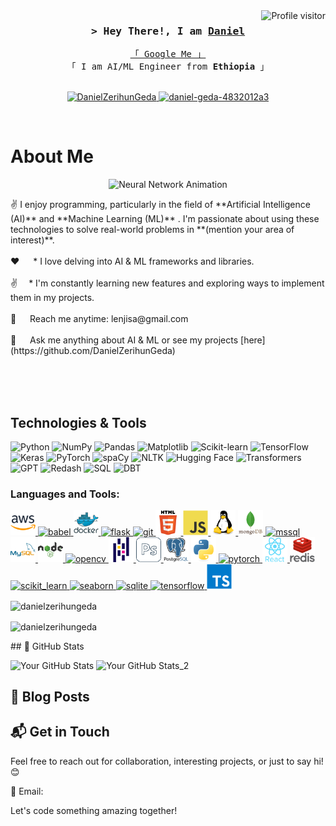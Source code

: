 <!--
<h2 align="center">
  Welcome to Daniel World!
  <img src="https://media.giphy.com/media/hvRJCLFzcasrR4ia7z/giphy.gif" width="28">
</h2>
-->

<!--
<p align="center">
  <a href="https://github.com/DanielZerihunGeda"><img src="https://readme-typing-svg.herokuapp.com/?lines=Self%20Taught%20Programmer;Front%20End%20Developer;1.5%2B%20years%20of%20coding%20experience;Always%20learning%20new%20things&center=true&width=380&height=45"></a>
</p>

 -->

<a href="https://komarev.com/ghpvc/?username=DanielZerihunGeda">
  <img align="right" src="https://komarev.com/ghpvc/?username=DanielZerihunGeda&label=Visitors&color=0e75b6&style=flat" alt="Profile visitor" />
</a>




<!-- Intro  -->
<h3 align="center">
        <samp>&gt; Hey There!, I am
                <b><a target="_blank" href="https://DanielZerihunGeda.com">Daniel</a></b>
        </samp>
</h3>


<p align="center"> 
  <samp>
    <a href="https://www.google.com/search?q=DanielZerihunGeda">「 Google Me 」</a>
    <br>
    「 I am AI/ML Engineer from <b>Ethiopia</b> 」
    <br>
    <br>
  </samp>
</p>

<p align="center">
 <a href="https://medium.com/@lenjisa48" target="blank">
  <img src="https://img.shields.io/badge/Blog-DC143C?style=for-the-badge&logo=medium&logoColor=white" alt="DanielZerihunGeda" />
 </a>
 <a href="https://www.linkedin.com/in/daniel-geda-4832012a3" target="_blank">
  <img src="https://img.shields.io/badge/LinkedIn-0077B5?style=for-the-badge&logo=linkedin&logoColor=white" alt="daniel-geda-4832012a3"/>
 </a>
 <!-- <a href="https://dev.to/DanielZerihunGeda" target="_blank">
  <img src="https://img.shields.io/badge/dev.to-0A0A0A?style=for-the-badge&logo=dev.to&logoColor=white" alt="alsiam" />
 </a> -->
</p>
<br />

# About Me

<p align="center">
  <img src="https://tenor.com/view/strax-crypto-king-stratis-moon-gif-21455266.gif" alt="Neural Network Animation" width="1368" height="768" />  
</p>

<p>
  ✌️ I enjoy programming, particularly in the field of **Artificial Intelligence (AI)** and **Machine Learning (ML)** . I'm passionate about using these technologies to solve real-world problems in **(mention your area of interest)**.  <br/><br/>
    ❤️ &emsp; * I love delving into AI & ML frameworks and libraries. <br/><br/>
    ✌️ &emsp;* I'm constantly learning new features and exploring ways to implement them in my projects.  <br/><br/>
    📧 &emsp;  Reach me anytime: lenjisa@gmail.com<br/><br/>
    💬 &emsp; Ask me anything about AI & ML or see my projects [here](https://github.com/DanielZerihunGeda)
</p>

<br/>
<br/>
<br/>

## Technologies & Tools

![Python](https://img.shields.io/badge/-Python-black?style=flat-square&logo=python&logoColor=white&labelColor=3776AB)
![NumPy](https://img.shields.io/badge/-NumPy-black?style=flat-square&logo=numpy&logoColor=white&labelColor=013243)
![Pandas](https://img.shields.io/badge/-Pandas-black?style=flat-square&logo=pandas&logoColor=white&labelColor=150458)
![Matplotlib](https://img.shields.io/badge/-Matplotlib-black?style=flat-square&logo=matplotlib&logoColor=white&labelColor=3776AB)
![Scikit-learn](https://img.shields.io/badge/-Scikit--learn-black?style=flat-square&logo=scikit-learn&logoColor=white&labelColor=F7931E)
![TensorFlow](https://img.shields.io/badge/-TensorFlow-black?style=flat-square&logo=tensorflow&logoColor=white&labelColor=FF6F00)
![Keras](https://img.shields.io/badge/-Keras-black?style=flat-square&logo=keras&logoColor=white&labelColor=D00000)
![PyTorch](https://img.shields.io/badge/-PyTorch-black?style=flat-square&logo=pytorch&logoColor=white&labelColor=EE4C2C)
![spaCy](https://img.shields.io/badge/-spaCy-black?style=flat-square&logo=spacy&logoColor=white&labelColor=09A3D5)
![NLTK](https://img.shields.io/badge/-NLTK-black?style=flat-square&logo=nltk&logoColor=white&labelColor=4EA94B)
![Hugging Face](https://img.shields.io/badge/-Hugging%20Face-black?style=flat-square&logo=huggingface&logoColor=white&labelColor=FF6F00)
![Transformers](https://img.shields.io/badge/-Transformers-black?style=flat-square&logo=transformers&logoColor=white&labelColor=FFD000)
![GPT](https://img.shields.io/badge/-GPT-black?style=flat-square&logo=openai&logoColor=white&labelColor=3776AB)
![Redash](https://img.shields.io/badge/-Redash-black?style=flat-square&logo=redash&logoColor=white&labelColor=FF3B3F)
![SQL](https://img.shields.io/badge/-SQL-black?style=flat-square&logo=sql&logoColor=white&labelColor=336791)
![DBT](https://img.shields.io/badge/-DBT-black?style=flat-square&logo=dbt&logoColor=white&labelColor=336791)

<h3 align="left">Languages and Tools:</h3>
<p align="left"> <a href="https://aws.amazon.com" target="_blank" rel="noreferrer"> <img src="https://raw.githubusercontent.com/devicons/devicon/master/icons/amazonwebservices/amazonwebservices-original-wordmark.svg" alt="aws" width="40" height="40"/> </a> <a href="https://babeljs.io/" target="_blank" rel="noreferrer"> <img src="https://www.vectorlogo.zone/logos/babeljs/babeljs-icon.svg" alt="babel" width="40" height="40"/> </a> <a href="https://www.docker.com/" target="_blank" rel="noreferrer"> <img src="https://raw.githubusercontent.com/devicons/devicon/master/icons/docker/docker-original-wordmark.svg" alt="docker" width="40" height="40"/> </a> <a href="https://flask.palletsprojects.com/" target="_blank" rel="noreferrer"> <img src="https://www.vectorlogo.zone/logos/pocoo_flask/pocoo_flask-icon.svg" alt="flask" width="40" height="40"/> </a> <a href="https://git-scm.com/" target="_blank" rel="noreferrer"> <img src="https://www.vectorlogo.zone/logos/git-scm/git-scm-icon.svg" alt="git" width="40" height="40"/> </a> <a href="https://www.w3.org/html/" target="_blank" rel="noreferrer"> <img src="https://raw.githubusercontent.com/devicons/devicon/master/icons/html5/html5-original-wordmark.svg" alt="html5" width="40" height="40"/> </a> <a href="https://developer.mozilla.org/en-US/docs/Web/JavaScript" target="_blank" rel="noreferrer"> <img src="https://raw.githubusercontent.com/devicons/devicon/master/icons/javascript/javascript-original.svg" alt="javascript" width="40" height="40"/> </a> <a href="https://www.linux.org/" target="_blank" rel="noreferrer"> <img src="https://raw.githubusercontent.com/devicons/devicon/master/icons/linux/linux-original.svg" alt="linux" width="40" height="40"/> </a> <a href="https://www.mongodb.com/" target="_blank" rel="noreferrer"> <img src="https://raw.githubusercontent.com/devicons/devicon/master/icons/mongodb/mongodb-original-wordmark.svg" alt="mongodb" width="40" height="40"/> </a> <a href="https://www.microsoft.com/en-us/sql-server" target="_blank" rel="noreferrer"> <img src="https://www.svgrepo.com/show/303229/microsoft-sql-server-logo.svg" alt="mssql" width="40" height="40"/> </a> <a href="https://www.mysql.com/" target="_blank" rel="noreferrer"> <img src="https://raw.githubusercontent.com/devicons/devicon/master/icons/mysql/mysql-original-wordmark.svg" alt="mysql" width="40" height="40"/> </a> <a href="https://nodejs.org" target="_blank" rel="noreferrer"> <img src="https://raw.githubusercontent.com/devicons/devicon/master/icons/nodejs/nodejs-original-wordmark.svg" alt="nodejs" width="40" height="40"/> </a> <a href="https://opencv.org/" target="_blank" rel="noreferrer"> <img src="https://www.vectorlogo.zone/logos/opencv/opencv-icon.svg" alt="opencv" width="40" height="40"/> </a> <a href="https://pandas.pydata.org/" target="_blank" rel="noreferrer"> <img src="https://raw.githubusercontent.com/devicons/devicon/2ae2a900d2f041da66e950e4d48052658d850630/icons/pandas/pandas-original.svg" alt="pandas" width="40" height="40"/> </a> <a href="https://www.photoshop.com/en" target="_blank" rel="noreferrer"> <img src="https://raw.githubusercontent.com/devicons/devicon/master/icons/photoshop/photoshop-line.svg" alt="photoshop" width="40" height="40"/> </a> <a href="https://www.postgresql.org" target="_blank" rel="noreferrer"> <img src="https://raw.githubusercontent.com/devicons/devicon/master/icons/postgresql/postgresql-original-wordmark.svg" alt="postgresql" width="40" height="40"/> </a> <a href="https://www.python.org" target="_blank" rel="noreferrer"> <img src="https://raw.githubusercontent.com/devicons/devicon/master/icons/python/python-original.svg" alt="python" width="40" height="40"/> </a> <a href="https://pytorch.org/" target="_blank" rel="noreferrer"> <img src="https://www.vectorlogo.zone/logos/pytorch/pytorch-icon.svg" alt="pytorch" width="40" height="40"/> </a> <a href="https://reactjs.org/" target="_blank" rel="noreferrer"> <img src="https://raw.githubusercontent.com/devicons/devicon/master/icons/react/react-original-wordmark.svg" alt="react" width="40" height="40"/> </a> <a href="https://redis.io" target="_blank" rel="noreferrer"> <img src="https://raw.githubusercontent.com/devicons/devicon/master/icons/redis/redis-original-wordmark.svg" alt="redis" width="40" height="40"/> </a> <a href="https://scikit-learn.org/" target="_blank" rel="noreferrer"> <img src="https://upload.wikimedia.org/wikipedia/commons/0/05/Scikit_learn_logo_small.svg" alt="scikit_learn" width="40" height="40"/> </a> <a href="https://seaborn.pydata.org/" target="_blank" rel="noreferrer"> <img src="https://seaborn.pydata.org/_images/logo-mark-lightbg.svg" alt="seaborn" width="40" height="40"/> </a> <a href="https://www.sqlite.org/" target="_blank" rel="noreferrer"> <img src="https://www.vectorlogo.zone/logos/sqlite/sqlite-icon.svg" alt="sqlite" width="40" height="40"/> </a> <a href="https://www.tensorflow.org" target="_blank" rel="noreferrer"> <img src="https://www.vectorlogo.zone/logos/tensorflow/tensorflow-icon.svg" alt="tensorflow" width="40" height="40"/> </a> <a href="https://www.typescriptlang.org/" target="_blank" rel="noreferrer"> <img src="https://raw.githubusercontent.com/devicons/devicon/master/icons/typescript/typescript-original.svg" alt="typescript" width="40" height="40"/> </a> </p>

<p><img align="center" src="https://github-readme-stats.vercel.app/api/top-langs?username=danielzerihungeda&show_icons=true&locale=en&layout=compact" alt="danielzerihungeda" /></p>

<p><img align="center" src="https://github-readme-streak-stats.herokuapp.com/?user=danielzerihungeda&" alt="danielzerihungeda" /></p>
## 🌟 GitHub Stats

![Your GitHub Stats](https://github-readme-stats.vercel.app/api?username=DanielZerihunGeda&show_icons=true&hide_border=true)
![Your GitHub Stats_2](https://img.shields.io/github/search/:DanielZerihunGeda/:DanielZerihunGeda/Contract-Advisor-RAG-Towards-Building-A-High-Precision-Legal-Expert-LLM-APP/:query)



## 📝 Blog Posts


## 📬 Get in Touch

Feel free to reach out for collaboration, interesting projects, or just to say hi! 😊

📧 Email:

Let's code something amazing together!

